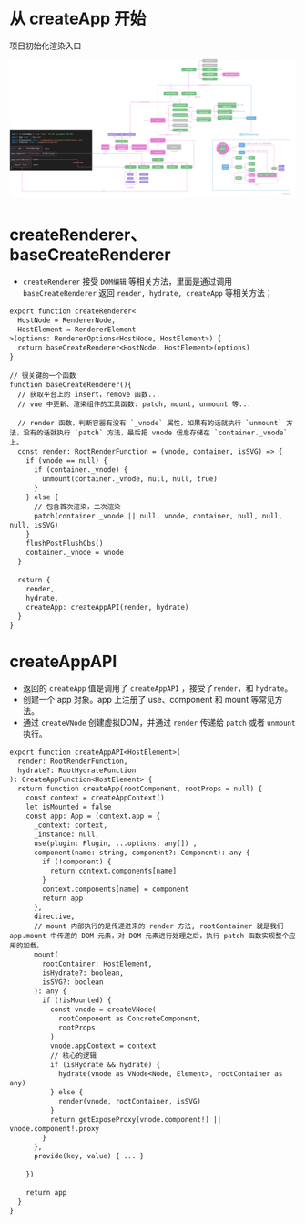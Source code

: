 # 从 createApp 开始
项目初始化渲染入口

![](/image/87c231e622f276fc30cc573f3c41955.png)

# createRenderer、baseCreateRenderer

- `createRenderer` 接受 `DOM编辑` 等相关方法，里面是通过调用 `baseCreateRenderer` 返回 `render, hydrate, createApp` 等相关方法；
```JS
export function createRenderer<
  HostNode = RendererNode,
  HostElement = RendererElement
>(options: RendererOptions<HostNode, HostElement>) {
  return baseCreateRenderer<HostNode, HostElement>(options)
}

// 很关键的一个函数
function baseCreateRenderer(){
  // 获取平台上的 insert，remove 函数...
  // vue 中更新、渲染组件的工具函数: patch, mount, unmount 等...

  // render 函数，判断容器有没有 `_vnode` 属性，如果有的话就执行 `unmount` 方法，没有的话就执行 `patch` 方法，最后把 vnode 信息存储在 `container._vnode` 上。
  const render: RootRenderFunction = (vnode, container, isSVG) => {
    if (vnode == null) {
      if (container._vnode) {
        unmount(container._vnode, null, null, true)
      }
    } else {
      // 包含首次渲染，二次渲染
      patch(container._vnode || null, vnode, container, null, null, null, isSVG)
    }
    flushPostFlushCbs()
    container._vnode = vnode
  }

  return {
    render,
    hydrate,
    createApp: createAppAPI(render, hydrate)
  }
}
```

# createAppAPI

- 返回的 `createApp` 值是调用了 `createAppAPI` ，接受了`render`，和 `hydrate`。
- 创建一个 app 对象。app 上注册了 use、component 和 mount 等常见方法。
- 通过 `createVNode` 创建虚拟DOM，并通过 `render` 传递给 `patch` 或者 `unmount` 执行。

```JS
export function createAppAPI<HostElement>(
  render: RootRenderFunction,
  hydrate?: RootHydrateFunction
): CreateAppFunction<HostElement> {
  return function createApp(rootComponent, rootProps = null) {
    const context = createAppContext()
    let isMounted = false
    const app: App = (context.app = {
      _context: context,
      _instance: null,
      use(plugin: Plugin, ...options: any[]) ,
      component(name: string, component?: Component): any {
        if (!component) {
          return context.components[name]
        }
        context.components[name] = component
        return app
      },
      directive,
      // mount 内部执行的是传递进来的 render 方法, rootContainer 就是我们 app.mount 中传递的 DOM 元素，对 DOM 元素进行处理之后，执行 patch 函数实现整个应用的加载。
      mount(
        rootContainer: HostElement,
        isHydrate?: boolean,
        isSVG?: boolean
      ): any {
        if (!isMounted) {
          const vnode = createVNode(
            rootComponent as ConcreteComponent,
            rootProps
          )
          vnode.appContext = context
          // 核心的逻辑
          if (isHydrate && hydrate) {
            hydrate(vnode as VNode<Node, Element>, rootContainer as any)
          } else {
            render(vnode, rootContainer, isSVG)
          }
          return getExposeProxy(vnode.component!) || vnode.component!.proxy
        }
      },
      provide(key, value) { ... }

    })

    return app
  }
}
```